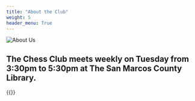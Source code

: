 ```yaml
---
title: "About the Club"
weight: 5
header_menu: True
---
```


![About Us](/images/aboutus.jpg)

## The Chess Club meets weekly on Tuesday from 3:30pm to 5:30pm at The San Marcos County Library.

{{<extlink text="The San Marcos County Library" href="https://www.sdcl.org/locations/32/" icon="fa fa-external-link">}}

